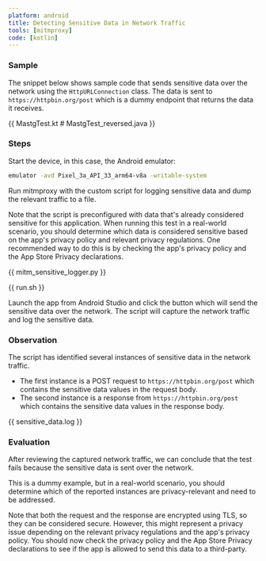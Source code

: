 ```yaml
---
platform: android
title: Detecting Sensitive Data in Network Traffic
tools: [mitmproxy]
code: [kotlin]
---
```


### Sample

The snippet below shows sample code that sends sensitive data over the network using the `HttpURLConnection` class. The data is sent to `https://httpbin.org/post` which is a dummy endpoint that returns the data it receives.

{{ MastgTest.kt # MastgTest_reversed.java }}

### Steps

Start the device, in this case, the Android emulator:

```bash
emulator -avd Pixel_3a_API_33_arm64-v8a -writable-system
```

Run mitmproxy with the custom script for logging sensitive data and dump the relevant traffic to a file.

Note that the script is preconfigured with data that's already considered sensitive for this application. When running this test in a real-world scenario, you should determine which data is considered sensitive based on the app's privacy policy and relevant privacy regulations. One recommended way to do this is by checking the app's privacy policy and the App Store Privacy declarations.

{{ mitm_sensitive_logger.py }}

{{ run.sh }}

Launch the app from Android Studio and click the button which will send the sensitive data over the network. The script will capture the network traffic and log the sensitive data.

### Observation

The script has identified several instances of sensitive data in the network traffic.

- The first instance is a POST request to `https://httpbin.org/post` which contains the sensitive data values in the request body.
- The second instance is a response from `https://httpbin.org/post` which contains the sensitive data values in the response body.

{{ sensitive_data.log }}

### Evaluation

After reviewing the captured network traffic, we can conclude that the test fails because the sensitive data is sent over the network.

This is a dummy example, but in a real-world scenario, you should determine which of the reported instances are privacy-relevant and need to be addressed.

Note that both the request and the response are encrypted using TLS, so they can be considered secure. However, this might represent a privacy issue depending on the relevant privacy regulations and the app's privacy policy. You should now check the privacy policy and the App Store Privacy declarations to see if the app is allowed to send this data to a third-party.
